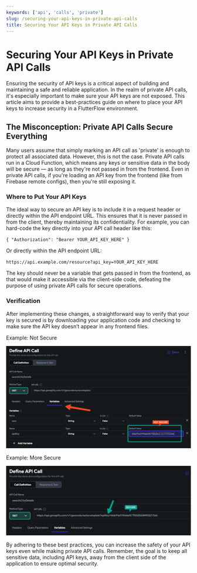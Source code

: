 ```yaml
---
keywords: ['api', 'calls', 'private']
slug: /securing-your-api-keys-in-private-api-calls
title: Securing Your API Keys in Private API Calls
---
```

# Securing Your API Keys in Private API Calls


Ensuring the security of API keys is a critical aspect of building and maintaining a safe and reliable application. In the realm of private API calls, it's especially important to make sure your API keys are not exposed. This article aims to provide a best-practices guide on where to place your API keys to increase security in a FlutterFlow environment.​

## The Misconception: Private API Calls Secure Everything

Many users assume that simply marking an API call as 'private' is enough to protect all associated data. However, this is not the case. Private API calls run in a Cloud Function, which means any keys or sensitive data in the body will be secure — as long as they're not passed in from the frontend. Even in private API calls, if you're loading an API key from the frontend (like from Firebase remote configs), then you're still exposing it.​

### Where to Put Your API Keys

The ideal way to secure an API key is to include it in a request header or directly within the API endpoint URL. This ensures that it is never passed in from the client, thereby maintaining its confidentiality.​
For example, you can hard-code the key directly into your API call header like this:​

```
{ "Authorization": "Bearer YOUR_API_KEY_HERE" }
```

Or directly within the API endpoint URL:​

```
https://api.example.com/resource?api_key=YOUR_API_KEY_HERE
```
The key should never be a variable that gets passed in from the frontend, as that would make it accessible via the client-side code, defeating the purpose of using private API calls for secure operations.

### Verification

After implementing these changes, a straightforward way to verify that your key is secured is by downloading your application code and checking to make sure the API key doesn’t appear in any frontend files.​

Example: Not Secure

![](../assets/20250430121157297846.png)

Example: More Secure

![](../assets/20250430121157601185.png)


By adhering to these best practices, you can increase the safety of your API keys even while making private API calls. Remember, the goal is to keep all sensitive data, including API keys, away from the client side of the application to ensure optimal security.

​